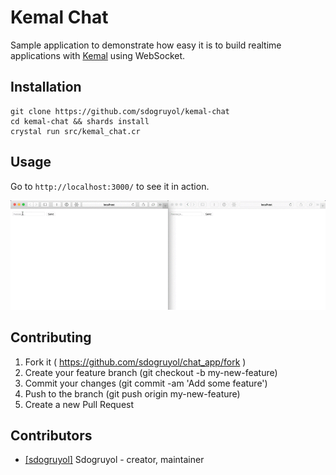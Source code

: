 # Kemal Chat

Sample application to demonstrate how easy it is to build realtime applications with [Kemal](https://github.com/sdogruyol/kemal) using WebSocket.

## Installation

```
git clone https://github.com/sdogruyol/kemal-chat
cd kemal-chat && shards install
crystal run src/kemal_chat.cr
```

## Usage

Go to `http://localhost:3000/` to see it in action.

![Kemal Chat Gif](/images/kemal-chat.gif)

## Contributing

1. Fork it ( https://github.com/sdogruyol/chat_app/fork )
2. Create your feature branch (git checkout -b my-new-feature)
3. Commit your changes (git commit -am 'Add some feature')
4. Push to the branch (git push origin my-new-feature)
5. Create a new Pull Request

## Contributors

- [[sdogruyol]](https://github.com/sdogruyol) Sdogruyol - creator, maintainer
